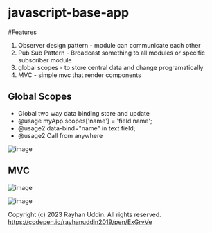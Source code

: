 # javascript-base-app

#Features

1. Observer design pattern - module can communicate each other
2. Pub Sub Pattern - Broadcast something to all modules or specific subscriber module
3. global scopes - to store central data and change programatically
4. MVC - simple mvc that render components 

## Global Scopes

 * Global two way data binding store and update
 * @usage  myApp.scopes['name'] = 'field name';
 * @usage2 data-bind="name" in text field;
 * @usage2 Call from anywhere

![image](https://github.com/rayhanuddin2019/javascript-base-app/assets/47168831/f402ea8c-cf4f-4364-95b0-c88e39c360df)


## MVC 

 ![image](https://github.com/rayhanuddin2019/javascript-base-app/assets/47168831/6b229e86-5098-4518-b51a-e74be55744a5)

 ![image](https://github.com/rayhanuddin2019/javascript-base-app/assets/47168831/b8e7a276-188f-43a8-9395-baffc0dd3eca)

   
Copyright (c) 2023 Rayhan Uddin. All rights reserved.
https://codepen.io/rayhanuddin2019/pen/ExGrvVe

